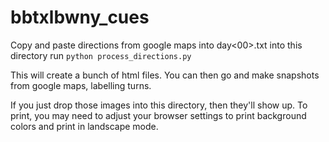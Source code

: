 bbtxlbwny_cues
==============

Copy and paste directions from google maps into day<00>.txt into this directory
run `python process_directions.py`

This will create a bunch of html files. You can then go and make snapshots from google maps, labelling turns.

If you just drop those images into this directory, then they'll show up. To print, you may need to adjust your
browser settings to print background colors and print in landscape mode.
